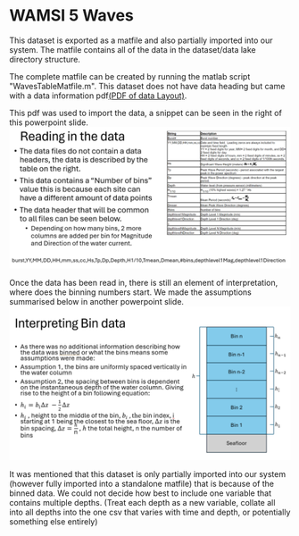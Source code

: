 # WAMSI 5 Waves
This dataset is exported as a matfile and also partially imported into our system. The matfile contains all of the data in the dataset/data lake directory structure.

The complete matfile can be created by running the matlab script "WavesTableMatfile.m". This dataset does not have data heading but came with a data information pdf[(PDF of data Layout)](../../../../../data-lake/WAMSI/WWMSP5/WWMSP5_waves/Waves.pdf).

This pdf was used to import the data, a snippet can be seen in the right of this powerpoint slide.
![alt text](DataFormat.png)

Once the data has been read in, there is still an element of interpretation, where does the binning numbers start. We made the assumptions summarised below in another powerpoint slide.
![InterprettingBinning](InterprettingBinning.png)

It was mentioned that this dataset is only partially imported into our system (however fully imported into a standalone matfile) that is because of the binned data. We could not decide how best to include one variable that contains multiple depths. (Treat each depth as a new variable, collate all into all depths into the one csv that varies with time and depth, or potentially something else entirely)



